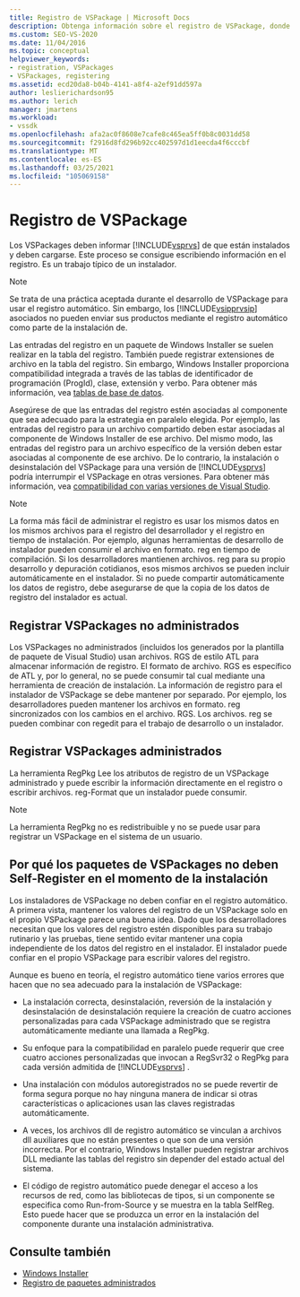 ```yaml
---
title: Registro de VSPackage | Microsoft Docs
description: Obtenga información sobre el registro de VSPackage, donde los paquetes indican a Visual Studio que están instalados y deben cargarse escribiendo información en el registro.
ms.custom: SEO-VS-2020
ms.date: 11/04/2016
ms.topic: conceptual
helpviewer_keywords:
- registration, VSPackages
- VSPackages, registering
ms.assetid: ecd20da8-b04b-4141-a8f4-a2ef91dd597a
author: leslierichardson95
ms.author: lerich
manager: jmartens
ms.workload:
- vssdk
ms.openlocfilehash: afa2ac0f8608e7cafe8c465ea5ff0b8c0031dd58
ms.sourcegitcommit: f2916d8fd296b92cc402597d1d1eecda4f6cccbf
ms.translationtype: MT
ms.contentlocale: es-ES
ms.lasthandoff: 03/25/2021
ms.locfileid: "105069158"
---
```

# <a name="vspackage-registration"></a>Registro de VSPackage
Los VSPackages deben informar [!INCLUDE[vsprvs](../../code-quality/includes/vsprvs_md.md)] de que están instalados y deben cargarse. Este proceso se consigue escribiendo información en el registro. Es un trabajo típico de un instalador.

> [!NOTE]
> Se trata de una práctica aceptada durante el desarrollo de VSPackage para usar el registro automático. Sin embargo, los [!INCLUDE[vsipprvsip](../../extensibility/includes/vsipprvsip_md.md)] asociados no pueden enviar sus productos mediante el registro automático como parte de la instalación de.

 Las entradas del registro en un paquete de Windows Installer se suelen realizar en la tabla del registro. También puede registrar extensiones de archivo en la tabla del registro. Sin embargo, Windows Installer proporciona compatibilidad integrada a través de las tablas de identificador de programación (ProgId), clase, extensión y verbo. Para obtener más información, vea [tablas de base de datos](/windows/desktop/Msi/database-tables).

 Asegúrese de que las entradas del registro estén asociadas al componente que sea adecuado para la estrategia en paralelo elegida. Por ejemplo, las entradas del registro para un archivo compartido deben estar asociadas al componente de Windows Installer de ese archivo. Del mismo modo, las entradas del registro para un archivo específico de la versión deben estar asociadas al componente de ese archivo. De lo contrario, la instalación o desinstalación del VSPackage para una versión de [!INCLUDE[vsprvs](../../code-quality/includes/vsprvs_md.md)] podría interrumpir el VSPackage en otras versiones. Para obtener más información, vea [compatibilidad con varias versiones de Visual Studio](../../extensibility/supporting-multiple-versions-of-visual-studio.md).

> [!NOTE]
> La forma más fácil de administrar el registro es usar los mismos datos en los mismos archivos para el registro del desarrollador y el registro en tiempo de instalación. Por ejemplo, algunas herramientas de desarrollo de instalador pueden consumir el archivo en formato. reg en tiempo de compilación. Si los desarrolladores mantienen archivos. reg para su propio desarrollo y depuración cotidianos, esos mismos archivos se pueden incluir automáticamente en el instalador. Si no puede compartir automáticamente los datos de registro, debe asegurarse de que la copia de los datos de registro del instalador es actual.

## <a name="registering-unmanaged-vspackages"></a>Registrar VSPackages no administrados
 Los VSPackages no administrados (incluidos los generados por la plantilla de paquete de Visual Studio) usan archivos. RGS de estilo ATL para almacenar información de registro. El formato de archivo. RGS es específico de ATL y, por lo general, no se puede consumir tal cual mediante una herramienta de creación de instalación. La información de registro para el instalador de VSPackage se debe mantener por separado. Por ejemplo, los desarrolladores pueden mantener los archivos en formato. reg sincronizados con los cambios en el archivo. RGS. Los archivos. reg se pueden combinar con regedit para el trabajo de desarrollo o un instalador.

## <a name="registering-managed-vspackages"></a>Registrar VSPackages administrados
 La herramienta RegPkg Lee los atributos de registro de un VSPackage administrado y puede escribir la información directamente en el registro o escribir archivos. reg-Format que un instalador puede consumir.

> [!NOTE]
> La herramienta RegPkg no es redistribuible y no se puede usar para registrar un VSPackage en el sistema de un usuario.

## <a name="why-vspackages-should-not-self-register-at-install-time"></a>Por qué los paquetes de VSPackages no deben Self-Register en el momento de la instalación
 Los instaladores de VSPackage no deben confiar en el registro automático. A primera vista, mantener los valores del registro de un VSPackage solo en el propio VSPackage parece una buena idea. Dado que los desarrolladores necesitan que los valores del registro estén disponibles para su trabajo rutinario y las pruebas, tiene sentido evitar mantener una copia independiente de los datos del registro en el instalador. El instalador puede confiar en el propio VSPackage para escribir valores del registro.

 Aunque es bueno en teoría, el registro automático tiene varios errores que hacen que no sea adecuado para la instalación de VSPackage:

- La instalación correcta, desinstalación, reversión de la instalación y desinstalación de desinstalación requiere la creación de cuatro acciones personalizadas para cada VSPackage administrado que se registra automáticamente mediante una llamada a RegPkg.

- Su enfoque para la compatibilidad en paralelo puede requerir que cree cuatro acciones personalizadas que invocan a RegSvr32 o RegPkg para cada versión admitida de [!INCLUDE[vsprvs](../../code-quality/includes/vsprvs_md.md)] .

- Una instalación con módulos autoregistrados no se puede revertir de forma segura porque no hay ninguna manera de indicar si otras características o aplicaciones usan las claves registradas automáticamente.

- A veces, los archivos dll de registro automático se vinculan a archivos dll auxiliares que no están presentes o que son de una versión incorrecta. Por el contrario, Windows Installer pueden registrar archivos DLL mediante las tablas del registro sin depender del estado actual del sistema.

- El código de registro automático puede denegar el acceso a los recursos de red, como las bibliotecas de tipos, si un componente se especifica como Run-from-Source y se muestra en la tabla SelfReg. Esto puede hacer que se produzca un error en la instalación del componente durante una instalación administrativa.

## <a name="see-also"></a>Consulte también
- [Windows Installer](/windows/desktop/Msi/windows-installer-portal)
- [Registro de paquetes administrados](/previous-versions/bb166783(v=vs.100))